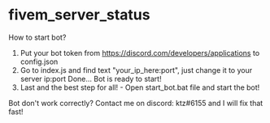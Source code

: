 # fivem_server_status
How to start bot? 
1. Put your bot token from https://discord.com/developers/applications to config.json
2. Go to index.js and find text "your_ip_here:port", just change it to your server ip:port
Done... Bot is ready to start!
3. Last and the best step for all! - Open start_bot.bat file and start the bot!


Bot don't work correctly? Contact me on discord: ktz#6155 and I will fix that fast!
